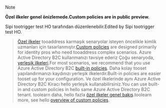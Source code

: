 > [!NOTE]
> <span data-ttu-id="12932-101">**Özel ilkeler genel önizlemede.**</span><span class="sxs-lookup"><span data-stu-id="12932-101">**Custom policies are in public preview.**</span></span>

<span data-ttu-id="12932-102">Sipi tootrigger test HO tarafından düzenlenebilir.</span><span class="sxs-lookup"><span data-stu-id="12932-102">Edited by Sipi tootrigger test HO.</span></span>

> <span data-ttu-id="12932-103">[Özel ilkeler](..\articles\active-directory-b2c\active-directory-b2c-overview-custom.md#custom-policies) tooaddress karmaşık senaryolar isteyen öncelikle kimlik uzmanları için tasarlanmıştır.</span><span class="sxs-lookup"><span data-stu-id="12932-103">[Custom policies](..\articles\active-directory-b2c\active-directory-b2c-overview-custom.md#custom-policies) are designed primarily for identity pros who need tooaddress complex scenarios.</span></span> <span data-ttu-id="12932-104">Azure Active Directory B2C kullanmanızı tavsiye ederiz Çoğu senaryoda, [yerleşik ilkeleri](..\articles\active-directory-b2c\active-directory-b2c-overview-custom.md).</span><span class="sxs-lookup"><span data-stu-id="12932-104">For most scenarios, we recommend that you use Azure Active Directory B2C [built-in policies](..\articles\active-directory-b2c\active-directory-b2c-overview-custom.md).</span></span> <span data-ttu-id="12932-105">Daha kolay tooset yapılandırmanızı kaydınızı yerleşik ilkelerdir.</span><span class="sxs-lookup"><span data-stu-id="12932-105">Built-in policies are easier tooset up for your configuration.</span></span> <span data-ttu-id="12932-106">Ve özel ilkelerinde aynı Azure Active Directory B2C Kiracı hello yerleşik kullanabilirsiniz.</span><span class="sxs-lookup"><span data-stu-id="12932-106">You can use built-in and custom policies in hello same Azure Active Directory B2C tenant.</span></span> <span data-ttu-id="12932-107">toolearn daha, hello fazla [özel ilkeler genel bakış](..\articles\active-directory-b2c\active-directory-b2c-overview-custom.md).</span><span class="sxs-lookup"><span data-stu-id="12932-107">toolearn more, see hello [overview of custom policies](..\articles\active-directory-b2c\active-directory-b2c-overview-custom.md).</span></span>

